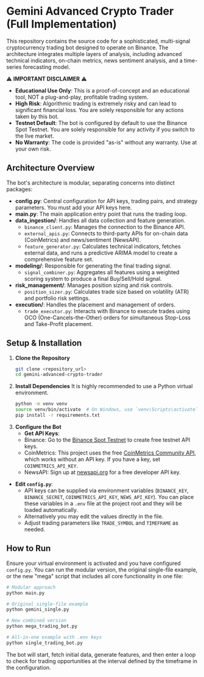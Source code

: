 # Gemini Advanced Crypto Trader (Full Implementation)
This repository contains the source code for a sophisticated, multi-signal cryptocurrency trading bot designed to operate on Binance. The architecture integrates multiple layers of analysis, including advanced technical indicators, on-chain metrics, news sentiment analysis, and a time-series forecasting model.

⚠️ **IMPORTANT DISCLAIMER** ⚠️
* **Educational Use Only**: This is a proof-of-concept and an educational tool, NOT a plug-and-play, profitable trading system.
* **High Risk**: Algorithmic trading is extremely risky and can lead to significant financial loss. You are solely responsible for any actions taken by this bot.
* **Testnet Default**: The bot is configured by default to use the Binance Spot Testnet. You are solely responsible for any activity if you switch to the live market.
* **No Warranty**: The code is provided "as-is" without any warranty. Use at your own risk.

## Architecture Overview
The bot's architecture is modular, separating concerns into distinct packages:
* **config.py**: Central configuration for API keys, trading pairs, and strategy parameters. You must add your API keys here.
* **main.py**: The main application entry point that runs the trading loop.
* **data_ingestion/**: Handles all data collection and feature generation.
  * `binance_client.py`: Manages the connection to the Binance API.
  * `external_apis.py`: Connects to third-party APIs for on-chain data (CoinMetrics) and news/sentiment (NewsAPI).
  * `feature_generator.py`: Calculates technical indicators, fetches external data, and runs a predictive ARIMA model to create a comprehensive feature set.
* **modeling/**: Responsible for generating the final trading signal.
  * `signal_combiner.py`: Aggregates all features using a weighted scoring system to produce a final Buy/Sell/Hold signal.
* **risk_management/**: Manages position sizing and risk controls.
  * `position_sizer.py`: Calculates trade size based on volatility (ATR) and portfolio risk settings.
* **execution/**: Handles the placement and management of orders.
  * `trade_executor.py`: Interacts with Binance to execute trades using OCO (One-Cancels-the-Other) orders for simultaneous Stop-Loss and Take-Profit placement.

## Setup & Installation
1. **Clone the Repository**
   ```bash
   git clone <repository_url>
   cd gemini-advanced-crypto-trader
   ```
2. **Install Dependencies**
   It is highly recommended to use a Python virtual environment.
   ```bash
   python -m venv venv
   source venv/bin/activate  # On Windows, use `venv\Scripts\activate`
   pip install -r requirements.txt
   ```
3. **Configure the Bot**
   * **Get API Keys**:
    * Binance: Go to the [Binance Spot Testnet](https://testnet.binance.vision/) to create free testnet API keys.
    * CoinMetrics: This project uses the free [CoinMetrics Community API](https://coinmetrics.io/community-api/), which works without an API key. If you have a key, set `COINMETRICS_API_KEY`.
    * NewsAPI: Sign up at [newsapi.org](https://newsapi.org) for a free developer API key.
  * **Edit `config.py`**:
    * API keys can be supplied via environment variables (`BINANCE_KEY`,
      `BINANCE_SECRET`, `COINMETRICS_API_KEY`, `NEWS_API_KEY`). You can place these
      variables in a `.env` file at the project root and they will be loaded
      automatically.
    * Alternatively you may edit the values directly in the file.
    * Adjust trading parameters like `TRADE_SYMBOL` and `TIMEFRAME` as needed.

## How to Run
Ensure your virtual environment is activated and you have configured `config.py`.
You can run the modular version, the original single-file example, or the new
"mega" script that includes all core functionality in one file:
```bash
# Modular approach
python main.py

# Original single-file example
python gemini_single.py

# New combined version
python mega_trading_bot.py

# All-in-one example with .env keys
python single_trading_bot.py
```
The bot will start, fetch initial data, generate features, and then enter a loop to check for trading opportunities at the interval defined by the timeframe in the configuration.

